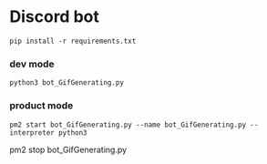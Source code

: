 # Discord bot
```
pip install -r requirements.txt
```
### dev mode
```
python3 bot_GifGenerating.py
```
### product mode
```
pm2 start bot_GifGenerating.py --name bot_GifGenerating.py --interpreter python3
```
pm2 stop bot_GifGenerating.py
```